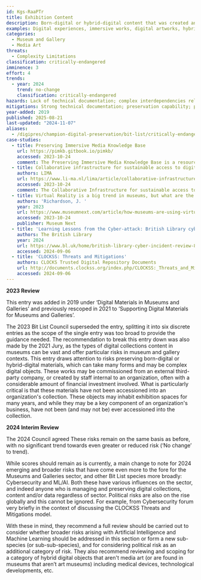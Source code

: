 ```yaml
---
id: Kgs-RaaPTr
title: Exhibition Content
description: Born-digital or hybrid-digital content that was created and/or commissioned for exhibitions and has not been accessioned into the collection. This species is considered as an object or a 'work' in its own right, and not interpretive materials.
examples: Digital experiences, immersive works, digital artworks, hybrid-digital artworks, media art, and other born-digital or hybrid-digital objects or materials which can take many forms
categories:
  - Museum and Gallery
  - Media Art
threats:
  - Complexity Limitations
classification: critically-endangered
imminence: 3
effort: 4
trends:
  - year: 2024
    trend: no-change
    classification: critically-endangered
hazards: Lack of technical documentation; complex interdependencies related to specific hardware, software and/or operating systems; significant volumes or diversity of data; dependence on proprietary products or formats; lack of preservation capacity in museum or gallery; technology is seen as inherently fragile and therefore risky to collect and preserve; conflation of access with preservation; lifespan of hardware technologies used in legacy works with few/no replacements and/or alternatives; uncertainty over IPR or the presence of orphaned works
mitigations: Strong technical documentation; preservation capability; preservation pathway; clarity of intellectual property rights that enable preservation; availability of replacement or alternative hardware technologies
year-added: 2019
published: 2025-08-21
last-updated: "2024-11-07"
aliases:
  - /digipres/champion-digital-preservation/bit-list/critically-endangered/bitlist-exhibition-content
case-studies:
  - title: Preserving Immersive Media Knowledge Base
    url: https://pimkb.gitbook.io/pimkb/
    accessed: 2023-10-24
    comment: The Preserving Immersive Media Knowledge Base is a resource created to help share information between members of the digital preservation community who are caring for virtual reality (VR), augmented reality (AR), mixed reality (MR), 360 video, real-time 3D software and other similar materials. This site was born out of Tate's Preserving Immersive Media Project with funding from the Netherlands Institute for Sound & Vision.
  - title: Collaborative infrastructure for sustainable access to digital art
    authors: LIMA
    url: https://www.li-ma.nl/lima/article/collaborative-infrastructure-sustainable-access-digital-art
    accessed: 2023-10-24
    comment: The Collaborative Infrastructure for sustainable access to digital art LIMA project, to prevent the loss of digital artworks and to commonly develop the knowledge to preserve these works in a sustainable way. The project ‘Infrastructure sustainable accessibility digital art’ invests in research, training, knowledge sharing and conservation to prevent the loss of both digital artworks and the knowledge to preserve them.
  - title: Virtual Reality is a big trend in museums, but what are the best examples of museums using VR?
    authors: 'Richardson, J. '
    year: 2023
    url: https://www.museumnext.com/article/how-museums-are-using-virtual-reality/
    accessed: 2023-10-24
    publisher: Museum Next
  - title: 'Learning Lessons from the Cyber-attack: British Library cyber incident review'
    authors: The British Library
    year: 2024
    url: https://www.bl.uk/home/british-library-cyber-incident-review-8-march-2024.pdf/
    accessed: 2024-09-06
  - title: 'CLOCKSS: Threats and Mitigations'
    authors: CLOCKS Trusted Digital Repository Documents
    url: http://documents.clockss.org/index.php/CLOCKSS:_Threats_and_Mitigations
    accessed: 2024-09-06
---
```

**2023 Review**

This entry was added in 2019 under ‘Digital Materials in Museums and Galleries’ and previously rescoped in 2021 to ‘Supporting Digital Materials for Museums and Galleries’.

The 2023 Bit List Council superseded the entry, splitting it into six discrete entries as the scope of the single entry was too broad to provide the guidance needed. The recommendation to break this entry down was also made by the 2021 Jury, as the types of digital collections content in museums can be vast and offer particular risks in museum and gallery contexts. This entry draws attention to risks preserving born-digital or hybrid-digital materials, which can take many forms and may be complex digital objects. These works may be commissioned from an external third-party company, or created by staff internal to an organization, often with a considerable amount of financial investment involved. What is particularly critical is that these materials have not been accessioned into an organization's collection. These objects may inhabit exhibition spaces for many years, and while they may be a key component of an organization's business, have not been (and may not be) ever accessioned into the collection.

**2024 Interim Review**

The 2024 Council agreed These risks remain on the same basis as before, with no significant trend towards even greater or reduced risk (‘No change’ to trend).

While scores should remain as is currently, a main change to note for 2024 emerging and broader risks that have come even more to the fore for the Museums and Galleries sector, and other Bit List species more broadly: Cybersecurity and ML/AI. Both these have various influences on the sector, and indeed anyone who is managing and preserving digital collections, content and/or data regardless of sector. Political risks are also on the rise globally and this cannot be ignored. For example, from Cybersecurity forum very briefly in the context of discussing the CLOCKSS Threats and Mitigations model.

With these in mind, they recommend a full review should be carried out to consider whether broader risks arising with Artificial Intelligence and Machine Learning should be addressed in this section or form a new sub-species (or sub-sub-species), and for considering political risk as an additional category of risk. They also recommend reviewing and scoping for a category of hybrid digital objects that aren't media art (or are found in museums that aren’t art museums) including medical devices, technological developments, etc.
